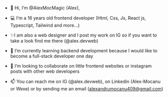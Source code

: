 - 👋 Hi, I’m @AlexMocMagic (Alex),
  
- 💻 I’m a 16 years old frontend developer (Html, Css, Js, React js, Typescript, Tailwind and more...)

- ✨I am also a web designer and I post my work on IG so if you want to take a look find me there (@alex.devweb)
  
- 🌱 I’m currently learning backend development because I would like to become a full-stack developer one day
  
- 🤝 I’m looking to collaborate on little frontend websites or instagram posts with other web developers
  
- 📫 You can reach me on IG (@alex.devweb), on Linkedin (Alex-Mocanu or Wexe) or by sending me an email (alexandrumocanu409@gmail.com)
